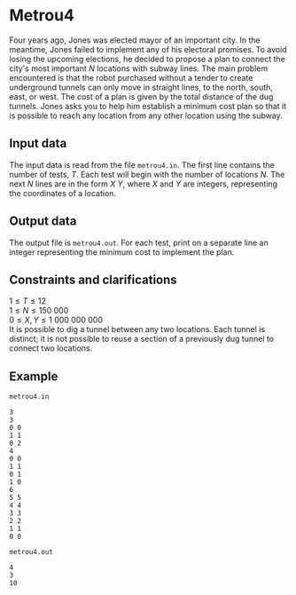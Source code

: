 # Metrou4

Four years ago, Jones was elected mayor of an important city. In the meantime, Jones failed to implement any of his electoral promises. To avoid losing the upcoming elections, he decided to propose a plan to connect the city's most important $N$ locations with subway lines. The main problem encountered is that the robot purchased without a tender to create underground tunnels can only move in straight lines, to the north, south, east, or west. The cost of a plan is given by the total distance of the dug tunnels. Jones asks you to help him establish a minimum cost plan so that it is possible to reach any location from any other location using the subway.

## Input data

The input data is read from the file `metrou4.in`. The first line contains the number of tests, $T$. Each test will begin with the number of locations $N$. The next $N$ lines are in the form $X$ $Y$, where $X$ and $Y$ are integers, representing the coordinates of a location.

## Output data

The output file is `metrou4.out`. For each test, print on a separate line an integer representing the minimum cost to implement the plan.

## Constraints and clarifications

$1 \leq T \leq 12$  
$1 \leq N \leq 150\ 000$  
$0 \leq X,Y \leq 1\ 000\ 000\ 000$  
It is possible to dig a tunnel between any two locations. Each tunnel is distinct; it is not possible to reuse a section of a previously dug tunnel to connect two locations. 

## Example

`metrou4.in`

```
3
3
0 0
1 1
0 2
4
0 0
1 1
0 1
1 0
6
5 5
4 4
3 3
2 2
1 1
0 0
```

`metrou4.out`

```
4
3
10
```